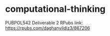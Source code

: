 # computational-thinking
PUBPOL542
Deliverable 2 RPubs link: https://rpubs.com/daghanyildiz3/867206
